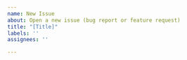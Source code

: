 ```yaml
---
name: New Issue
about: Open a new issue (bug report or feature request)
title: "[Title]"
labels: ''
assignees: ''

---
```


<!--
This issue tracker is for bug reports and feature requests of the website https://editorconfig-specification.readthedocs.io/en/latest/ . For issues relating to changes to the specification itself, please report to https://github.com/editorconfig/editorconfig/issues (in pursuance to https://github.com/editorconfig/editorconfig-vote/issues/9 )
-->
